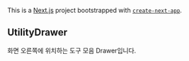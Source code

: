 This is a [Next.js](https://nextjs.org) project bootstrapped with [`create-next-app`](https://nextjs.org/docs/app/api-reference/cli/create-next-app).

## UtilityDrawer

화면 오른쪽에 위치하는 도구 모음 Drawer입니다.
